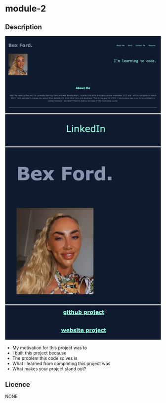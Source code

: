# module-2

## Description 

![Landing Page](./assets/landingpage.png)
![LinkedIn Link](./assets/linkedinlink.png)
![Photo](./assets/namephoto.png)
![Links to github and website](./assets/linkswebsitegithub.png)

- My motivation for this project was to
- I built this project because
- The problem this code solves is
- What i learned from completing this project was
- What makes your project stand out? 

## Licence 

NONE